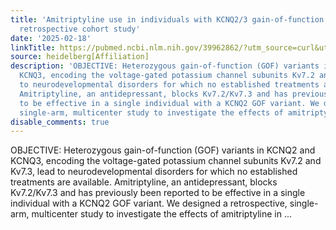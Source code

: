 ```yaml
---
title: 'Amitriptyline use in individuals with KCNQ2/3 gain-of-function variants: A
  retrospective cohort study'
date: '2025-02-18'
linkTitle: https://pubmed.ncbi.nlm.nih.gov/39962862/?utm_source=curl&utm_medium=rss&utm_campaign=pubmed-2&utm_content=1FakS-2QOkCT8HsMOQP1bCRQ4YzyumYOmxmF0moLsQ3dFB1E9V&fc=20220326224207&ff=20250218170842&v=2.18.0.post9+e462414
source: heidelberg[Affiliation]
description: 'OBJECTIVE: Heterozygous gain-of-function (GOF) variants in KCNQ2 and
  KCNQ3, encoding the voltage-gated potassium channel subunits Kv7.2 and Kv7.3, lead
  to neurodevelopmental disorders for which no established treatments are available.
  Amitriptyline, an antidepressant, blocks Kv7.2/Kv7.3 and has previously been reported
  to be effective in a single individual with a KCNQ2 GOF variant. We designed a retrospective,
  single-arm, multicenter study to investigate the effects of amitriptyline in ...'
disable_comments: true
---
```

OBJECTIVE: Heterozygous gain-of-function (GOF) variants in KCNQ2 and KCNQ3, encoding the voltage-gated potassium channel subunits Kv7.2 and Kv7.3, lead to neurodevelopmental disorders for which no established treatments are available. Amitriptyline, an antidepressant, blocks Kv7.2/Kv7.3 and has previously been reported to be effective in a single individual with a KCNQ2 GOF variant. We designed a retrospective, single-arm, multicenter study to investigate the effects of amitriptyline in ...